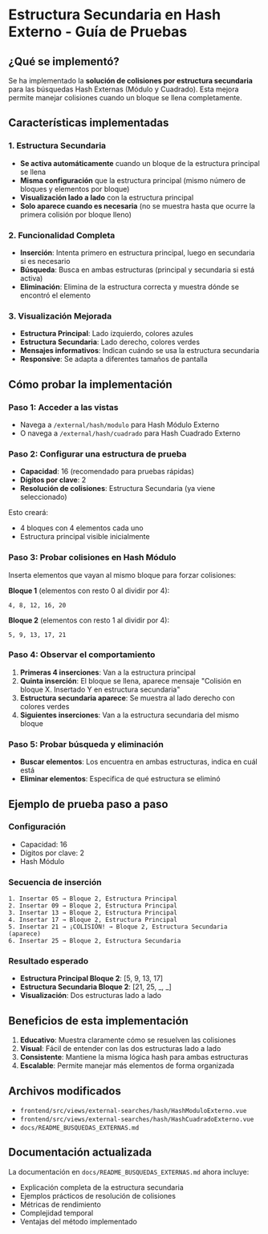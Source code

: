 # Estructura Secundaria en Hash Externo - Guía de Pruebas

## ¿Qué se implementó?

Se ha implementado la **solución de colisiones por estructura secundaria** para las búsquedas Hash Externas (Módulo y Cuadrado). Esta mejora permite manejar colisiones cuando un bloque se llena completamente.

## Características implementadas

### 1. Estructura Secundaria
- **Se activa automáticamente** cuando un bloque de la estructura principal se llena
- **Misma configuración** que la estructura principal (mismo número de bloques y elementos por bloque)
- **Visualización lado a lado** con la estructura principal
- **Solo aparece cuando es necesaria** (no se muestra hasta que ocurre la primera colisión por bloque lleno)

### 2. Funcionalidad Completa
- **Inserción**: Intenta primero en estructura principal, luego en secundaria si es necesario
- **Búsqueda**: Busca en ambas estructuras (principal y secundaria si está activa)
- **Eliminación**: Elimina de la estructura correcta y muestra dónde se encontró el elemento

### 3. Visualización Mejorada
- **Estructura Principal**: Lado izquierdo, colores azules
- **Estructura Secundaria**: Lado derecho, colores verdes
- **Mensajes informativos**: Indican cuándo se usa la estructura secundaria
- **Responsive**: Se adapta a diferentes tamaños de pantalla

## Cómo probar la implementación

### Paso 1: Acceder a las vistas
- Navega a `/external/hash/modulo` para Hash Módulo Externo
- O navega a `/external/hash/cuadrado` para Hash Cuadrado Externo

### Paso 2: Configurar una estructura de prueba
- **Capacidad**: 16 (recomendado para pruebas rápidas)
- **Dígitos por clave**: 2
- **Resolución de colisiones**: Estructura Secundaria (ya viene seleccionado)

Esto creará:
- 4 bloques con 4 elementos cada uno
- Estructura principal visible inicialmente

### Paso 3: Probar colisiones en Hash Módulo
Inserta elementos que vayan al mismo bloque para forzar colisiones:

**Bloque 1** (elementos con resto 0 al dividir por 4):
```
4, 8, 12, 16, 20
```

**Bloque 2** (elementos con resto 1 al dividir por 4):
```
5, 9, 13, 17, 21
```

### Paso 4: Observar el comportamiento
1. **Primeras 4 inserciones**: Van a la estructura principal
2. **Quinta inserción**: El bloque se llena, aparece mensaje "Colisión en bloque X. Insertado Y en estructura secundaria"
3. **Estructura secundaria aparece**: Se muestra al lado derecho con colores verdes
4. **Siguientes inserciones**: Van a la estructura secundaria del mismo bloque

### Paso 5: Probar búsqueda y eliminación
- **Buscar elementos**: Los encuentra en ambas estructuras, indica en cuál está
- **Eliminar elementos**: Especifica de qué estructura se eliminó

## Ejemplo de prueba paso a paso

### Configuración
- Capacidad: 16
- Dígitos por clave: 2
- Hash Módulo

### Secuencia de inserción
```
1. Insertar 05 → Bloque 2, Estructura Principal
2. Insertar 09 → Bloque 2, Estructura Principal  
3. Insertar 13 → Bloque 2, Estructura Principal
4. Insertar 17 → Bloque 2, Estructura Principal
5. Insertar 21 → ¡COLISIÓN! → Bloque 2, Estructura Secundaria (aparece)
6. Insertar 25 → Bloque 2, Estructura Secundaria
```

### Resultado esperado
- **Estructura Principal Bloque 2**: [5, 9, 13, 17]
- **Estructura Secundaria Bloque 2**: [21, 25, _, _]
- **Visualización**: Dos estructuras lado a lado

## Beneficios de esta implementación

1. **Educativo**: Muestra claramente cómo se resuelven las colisiones
2. **Visual**: Fácil de entender con las dos estructuras lado a lado
3. **Consistente**: Mantiene la misma lógica hash para ambas estructuras
4. **Escalable**: Permite manejar más elementos de forma organizada

## Archivos modificados

- `frontend/src/views/external-searches/hash/HashModuloExterno.vue`
- `frontend/src/views/external-searches/hash/HashCuadradoExterno.vue`
- `docs/README_BUSQUEDAS_EXTERNAS.md`

## Documentación actualizada

La documentación en `docs/README_BUSQUEDAS_EXTERNAS.md` ahora incluye:
- Explicación completa de la estructura secundaria
- Ejemplos prácticos de resolución de colisiones
- Métricas de rendimiento
- Complejidad temporal
- Ventajas del método implementado